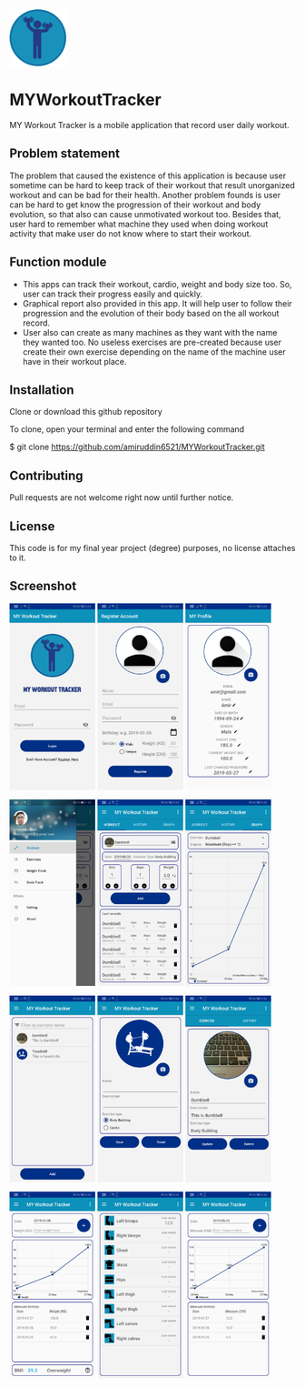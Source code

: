 <img src="https://github.com/amiruddin6521/MYWorkoutTracker/blob/master/screenshot/logo.png" width="100" height="100">

# MYWorkoutTracker
MY Workout Tracker is a mobile application that record user daily workout. 

## Problem statement
The problem that caused the existence of this application is because user sometime can be hard to keep track of their workout that 
result unorganized workout and can be bad for their health. Another problem founds is user can be hard to get know the progression of
their workout and body evolution, so that also can cause unmotivated workout too. Besides that, user hard to remember what machine 
they used when doing workout activity that make user do not know where to start their workout.

## Function module
- This apps can track their workout, cardio, weight and body size too. So, user can track their progress easily and quickly. 
- Graphical report also provided in this app. It will help user to follow their progression and the evolution of their body based on 
the all workout record.
- User also can create as many machines as they want with the name they wanted too. No useless exercises are pre-created because user 
create their own exercise depending on the name of the machine user have in their workout place.

## Installation

Clone or download this github repository

To clone, open your terminal and enter the following command

$ git clone https://github.com/amiruddin6521/MYWorkoutTracker.git

## Contributing
Pull requests are not welcome right now until further notice.

## License
This code is for my final year project (degree) purposes, no license attaches to it.

## Screenshot
<img src="https://github.com/amiruddin6521/MYWorkoutTracker/blob/master/screenshot/ss1.jpg" width="30%" height="30%"> <img src="https://github.com/amiruddin6521/MYWorkoutTracker/blob/master/screenshot/ss2.jpg" width="30%" height="30%"> <img src="https://github.com/amiruddin6521/MYWorkoutTracker/blob/master/screenshot/ss3.jpg" width="30%" height="30%">

<img src="https://github.com/amiruddin6521/MYWorkoutTracker/blob/master/screenshot/ss15.jpg" width="30%" height="30%"> <img src="https://github.com/amiruddin6521/MYWorkoutTracker/blob/master/screenshot/ss4.jpg" width="30%" height="30%"> <img src="https://github.com/amiruddin6521/MYWorkoutTracker/blob/master/screenshot/ss6.jpg" width="30%" height="30%">

<img src="https://github.com/amiruddin6521/MYWorkoutTracker/blob/master/screenshot/ss7.jpg" width="30%" height="30%"> <img src="https://github.com/amiruddin6521/MYWorkoutTracker/blob/master/screenshot/ss8.jpg" width="30%" height="30%"> <img src="https://github.com/amiruddin6521/MYWorkoutTracker/blob/master/screenshot/ss9.jpg" width="30%" height="30%">

<img src="https://github.com/amiruddin6521/MYWorkoutTracker/blob/master/screenshot/ss11.jpg" width="30%" height="30%"> <img src="https://github.com/amiruddin6521/MYWorkoutTracker/blob/master/screenshot/ss12.jpg" width="30%" height="30%"> <img src="https://github.com/amiruddin6521/MYWorkoutTracker/blob/master/screenshot/ss13.jpg" width="30%" height="30%">
